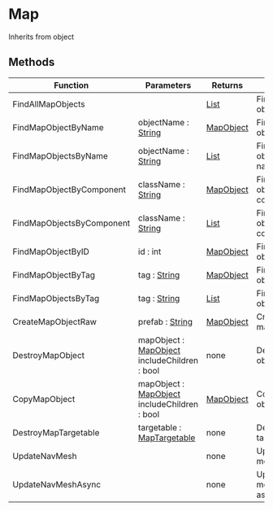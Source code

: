 # Map
Inherits from object
## Methods
|Function|Parameters|Returns|Description|
|---|---|---|---|
|FindAllMapObjects||[List](../objects/List.md)|Find all map objects|
|FindMapObjectByName|objectName : [String](../static/String.md)|[MapObject](../objects/MapObject.md)|Find a map object by name|
|FindMapObjectsByName|objectName : [String](../static/String.md)|[List](../objects/List.md)|Find all map objects by name|
|FindMapObjectByComponent|className : [String](../static/String.md)|[MapObject](../objects/MapObject.md)|Find all map objects by component|
|FindMapObjectsByComponent|className : [String](../static/String.md)|[List](../objects/List.md)|Find all map objects by component|
|FindMapObjectByID|id : int|[MapObject](../objects/MapObject.md)|Find a map object by ID|
|FindMapObjectByTag|tag : [String](../static/String.md)|[MapObject](../objects/MapObject.md)|Find a map object by tag|
|FindMapObjectsByTag|tag : [String](../static/String.md)|[List](../objects/List.md)|Find all map objects by tag|
|CreateMapObjectRaw|prefab : [String](../static/String.md)|[MapObject](../objects/MapObject.md)|Create a new map object|
|DestroyMapObject|mapObject : [MapObject](../objects/MapObject.md)<br/>includeChildren : bool|none|Destroy a map object|
|CopyMapObject|mapObject : [MapObject](../objects/MapObject.md)<br/>includeChildren : bool|[MapObject](../objects/MapObject.md)|Copy a map object|
|DestroyMapTargetable|targetable : [MapTargetable](../objects/MapTargetable.md)|none|Destroy a map targetable|
|UpdateNavMesh||none|Update the nav mesh|
|UpdateNavMeshAsync||none|Update the nav mesh asynchronously|
